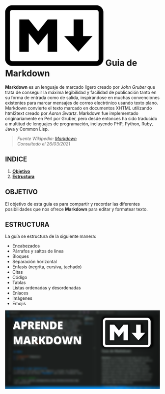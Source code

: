 # ![Logo Markdown][logo] Guia de Markdown
**Markdown** es un lenguaje de marcado ligero creado por *John Gruber* que trata de conseguir la máxima legibilidad y facilidad de publicación tanto en su forma de entrada como de salida, inspirándose en muchas convenciones existentes para marcar mensajes de correo electrónico usando texto plano. Markdown convierte el texto marcado en documentos XHTML utilizando html2text creado por *Aaron Swartz*. Markdown fue implementado originariamente en Perl por Gruber, pero desde entonces ha sido traducido a multitud de lenguajes de programación, incluyendo PHP, Python, Ruby, Java y Common Lisp.
>_Fuente Wikipedia: [Markdown](https://es.wikipedia.org/wiki/Markdown)  
Consultado el 26/03/2021_
  


## INDICE

1. [**Objetivo**](#objetivo)
2. [**Estructura**](#estructura)

  

## OBJETIVO <a name="objetivo"></a>
El objetivo de esta guia es para compartir y recordar las diferentes posibilidades que nos ofrece **Markdown** para editar y formatear texto.


## ESTRUCTURA <a name="estructura"></a>
La guía se estructura de la siguiente manera:  
- Encabezados
- Párrafos y saltos de linea
- Bloques
- Separación horizontal
- Énfasis (negrita, cursiva, tachado)
- Citas
- Código
- Tablas
- Listas ordenadas y desordenadas
- Enlaces
- Imágenes
- Emojis

![banner]

<!--GALERIA DE IMAGENES-->
[logo]: https://github.com/miguelmtnezz/Guia-Markdown/blob/main/img/logo.png?raw=true
[banner]: https://github.com/miguelmtnezz/Guia-Markdown/blob/main/img/miniatura.png?raw=true
